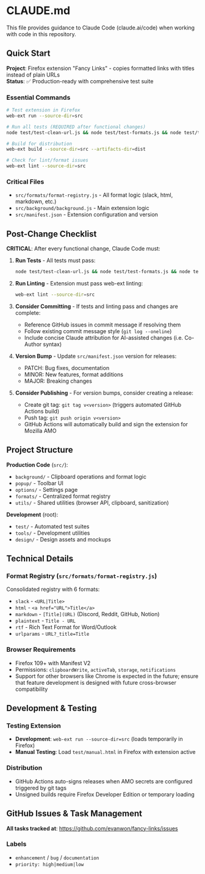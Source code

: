 # CLAUDE.md

This file provides guidance to Claude Code (claude.ai/code) when working with code in this repository.

## Quick Start

**Project**: Firefox extension "Fancy Links" - copies formatted links with titles instead of plain URLs  
**Status**: ✅ Production-ready with comprehensive test suite

### Essential Commands
```bash
# Test extension in Firefox
web-ext run --source-dir=src

# Run all tests (REQUIRED after functional changes)
node test/test-clean-url.js && node test/test-formats.js && node test/test-truncation.js && node test/test-diagnostics.js

# Build for distribution
web-ext build --source-dir=src --artifacts-dir=dist

# Check for lint/format issues
web-ext lint --source-dir=src
```

### Critical Files
- `src/formats/format-registry.js` - All format logic (slack, html, markdown, etc.)
- `src/background/background.js` - Main extension logic
- `src/manifest.json` - Extension configuration and version

## Post-Change Checklist

**CRITICAL**: After every functional change, Claude Code must:

1. **Run Tests** - All tests must pass:
   ```bash
   node test/test-clean-url.js && node test/test-formats.js && node test/test-truncation.js && node test/test-diagnostics.js
   ```

2. **Run Linting** - Extension must pass web-ext linting:
   ```bash
   web-ext lint --source-dir=src
   ```

3. **Consider Committing** - If tests and linting pass and changes are complete:
   - Reference GitHub issues in commit message if resolving them
   - Follow existing commit message style (`git log --oneline`)
   - Include concise Claude attribution for AI-assisted changes (i.e. Co-Author syntax)

4. **Version Bump** - Update `src/manifest.json` version for releases:
   - PATCH: Bug fixes, documentation
   - MINOR: New features, format additions
   - MAJOR: Breaking changes

5. **Consider Publishing** - For version bumps, consider creating a release:
   - Create git tag: `git tag v<version>` (triggers automated GitHub Actions build)
   - Push tag: `git push origin v<version>` 
   - GitHub Actions will automatically build and sign the extension for Mozilla AMO

## Project Structure

**Production Code** (`src/`):
- `background/` - Clipboard operations and format logic  
- `popup/` - Toolbar UI
- `options/` - Settings page
- `formats/` - Centralized format registry
- `utils/` - Shared utilities (browser API, clipboard, sanitization)

**Development** (root):
- `test/` - Automated test suites
- `tools/` - Development utilities  
- `design/` - Design assets and mockups

## Technical Details

### Format Registry (`src/formats/format-registry.js`)
Consolidated registry with 6 formats:
- `slack` - `<URL|Title>`
- `html` - `<a href="URL">Title</a>`  
- `markdown` - `[Title](URL)` (Discord, Reddit, GitHub, Notion)
- `plaintext` - `Title - URL`
- `rtf` - Rich Text Format for Word/Outlook
- `urlparams` - `URL?_title=Title`

### Browser Requirements
- Firefox 109+ with Manifest V2
- Permissions: `clipboardWrite`, `activeTab`, `storage`, `notifications`
- Support for other browsers like Chrome is expected in the future; ensure that feature development is designed with future cross-browser compatibility

## Development & Testing

### Testing Extension
- **Development**: `web-ext run --source-dir=src` (loads temporarily in Firefox)
- **Manual Testing**: Load `test/manual.html` in Firefox with extension active

### Distribution
- GitHub Actions auto-signs releases when AMO secrets are configured triggered by git tags
- Unsigned builds require Firefox Developer Edition or temporary loading

## GitHub Issues & Task Management

**All tasks tracked at**: https://github.com/evanwon/fancy-links/issues

### Labels
- `enhancement` / `bug` / `documentation` 
- `priority: high|medium|low`

